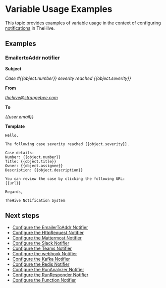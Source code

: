 # Variable Usage Examples

This topic provides examples of variable usage in the context of configuring [notifications](about-notifications.md) in TheHive.

## Examples

### EmailertoAddr notifier

**Subject**

*Case #{{object.number}} severity reached {{object.severity}}*

**From**

*thehive@strangebee.com*

**To**

*{{user.email}}*

**Template**

```
Hello,

The following case severity reached {{object.severity}}.

Case details:
Number: {{object.number}}
Title: {{object.title}}
Owner: {{object.assignee}}
Description: {{object.description}}

You can review the case by clicking the following URL:
{{url}}

Regards,

TheHive Notification System
```

<h2>Next steps</h2>

* [Configure the EmailerToAddr Notifier](../manage-notifications/notifiers/email-to-addr.md)
* [Configure the HttpRequest Notifier](../manage-notifications/notifiers/http-request.md)
* [Configure the Mattermost Notifier](../manage-notifications/notifiers/mattermost.md)
* [Configure the Slack Notifier](../manage-notifications/notifiers/slack.md)
* [Configure the Teams Notifier](../manage-notifications/notifiers/teams.md)
* [Configure the webhook Notifier](../manage-notifications/notifiers/webhook.md)
* [Configure the Kafka Notifier](../manage-notifications/notifiers/kafka.md)
* [Configure the Redis Notifier](../manage-notifications/notifiers/redis.md)
* [Configure the RunAnalyzer Notifier](../manage-notifications/notifiers/analyzers.md)
* [Configure the RunResponder Notifier](../manage-notifications/notifiers/responders.md)
* [Configure the Function Notifier](../manage-notifications/notifiers/function.md)